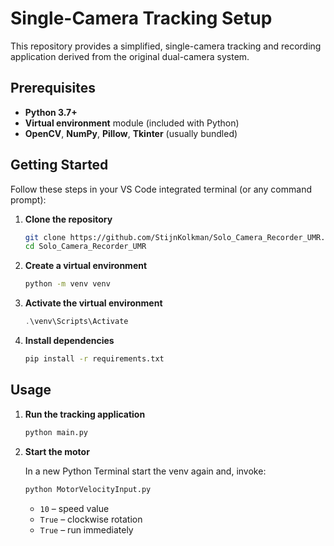 # Single-Camera Tracking Setup

This repository provides a simplified, single-camera tracking and recording application derived from the original dual-camera system.

## Prerequisites

- **Python 3.7+**
- **Virtual environment** module (included with Python)
- **OpenCV**, **NumPy**, **Pillow**, **Tkinter** (usually bundled)

## Getting Started

Follow these steps in your VS Code integrated terminal (or any command prompt):

1. **Clone the repository**
   
   ```bash
   git clone https://github.com/StijnKolkman/Solo_Camera_Recorder_UMR.git
   cd Solo_Camera_Recorder_UMR
   ```

2. **Create a virtual environment**

   ```bash
   python -m venv venv
   ```

3. **Activate the virtual environment**
     ```powershell
     .\venv\Scripts\Activate
     ```

4. **Install dependencies**

   ```bash
   pip install -r requirements.txt
   ```

## Usage

1. **Run the tracking application**

   ```bash
   python main.py
   ```

2. **Start the motor**

   In a new Python Terminal start the venv again and, invoke:
   ```python
   python MotorVelocityInput.py
   ```
   - `10` – speed value
   - `True` – clockwise rotation
   - `True` – run immediately


